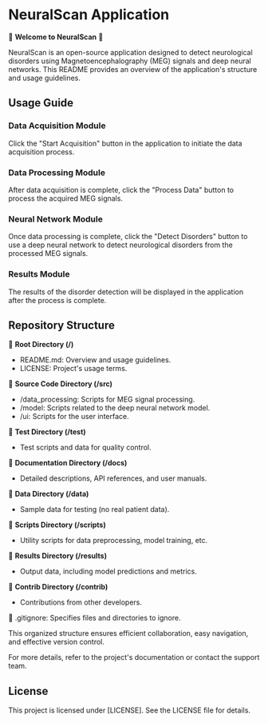 # NeuralScan Application

🧠 **Welcome to NeuralScan** 🧠

NeuralScan is an open-source application designed to detect neurological disorders using Magnetoencephalography (MEG) signals and deep neural networks. This README provides an overview of the application's structure and usage guidelines.

## Usage Guide

### Data Acquisition Module

Click the "Start Acquisition" button in the application to initiate the data acquisition process.

### Data Processing Module

After data acquisition is complete, click the "Process Data" button to process the acquired MEG signals.

### Neural Network Module

Once data processing is complete, click the "Detect Disorders" button to use a deep neural network to detect neurological disorders from the processed MEG signals.

### Results Module

The results of the disorder detection will be displayed in the application after the process is complete.

## Repository Structure

📂 **Root Directory (/)**

- README.md: Overview and usage guidelines.
- LICENSE: Project's usage terms.

📂 **Source Code Directory (/src)**

- /data_processing: Scripts for MEG signal processing.
- /model: Scripts related to the deep neural network model.
- /ui: Scripts for the user interface.

📂 **Test Directory (/test)**

- Test scripts and data for quality control.

📂 **Documentation Directory (/docs)**

- Detailed descriptions, API references, and user manuals.

📂 **Data Directory (/data)**

- Sample data for testing (no real patient data).

📂 **Scripts Directory (/scripts)**

- Utility scripts for data preprocessing, model training, etc.

📂 **Results Directory (/results)**

- Output data, including model predictions and metrics.

📂 **Contrib Directory (/contrib)**

- Contributions from other developers.

📄 .gitignore: Specifies files and directories to ignore.

This organized structure ensures efficient collaboration, easy navigation, and effective version control.

For more details, refer to the project's documentation or contact the support team.

## License

This project is licensed under [LICENSE]. See the LICENSE file for details.


